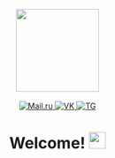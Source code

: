 <div id="header" align="center">
  <img src="https://media.giphy.com/media/RbDKaczqWovIugyJmW/giphy.gif" width="150"/>
</div>
<br>
<div id="badges" align="center">
  <a href="mailto:gorbanev.2001@list.ru" targer="_blank">
    <img src="https://img.shields.io/badge/Mail.ru-orange" alt="Mail.ru"/>
  </a>
  <a href="https://vk.com/id402624035" targer="_blank">
    <img src="https://img.shields.io/badge/MyVK-blue" alt="VK"/>
  </a>
  <a href="https://t.me/linberg_07" targer="_blank">
    <img src="https://img.shields.io/badge/MyTelegram-green" alt="TG"/>
  </a>
  <br>
  <img src="https://komarev.com/ghpvc/?username=gorbanevalex&style=flat-square&color=blue" alt=""/>
</div>
<h1 align="center">
  Welcome!
  <img src="https://media.giphy.com/media/hvRJCLFzcasrR4ia7z/giphy.gif" width="30" />
</h1>

<!--
**gorbanevalex/gorbanevalex** is a ✨ _special_ ✨ repository because its `README.md` (this file) appears on your GitHub profile.

Here are some ideas to get you started:

- 🔭 I’m currently working on ...
- 🌱 I’m currently learning ...
- 👯 I’m looking to collaborate on ...
- 🤔 I’m looking for help with ...
- 💬 Ask me about ...
- 📫 How to reach me: ...
- 😄 Pronouns: ...
- ⚡ Fun fact: ...
-->
